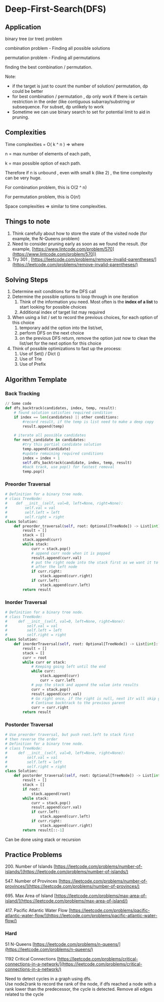 # Deep-First-Search(DFS)

## Application

binary tree (or tree) problem

combination problem - Finding all possible solutions

permutation problem - Finding all permutations

finding the best combination / permutation.

Note:

* if the target is just to count the number of solution/ permutation, dp could be better&#x20;
* for best combination / permutation , dp only work if there is certain restriction in the order (like contiguous subarray/substring  or subsequence. For subset, dp unlikely to work
* Sometime we can use binary search to set for potential limit to aid in pruning.&#x20;

## Complexities

Time complexities = O( k ^ n )  => where&#x20;

n = max number of elements of each path,&#x20;

k = max possible option of each path.&#x20;

Therefore if n is unbound , even with small k (like 2) , the time complexity can be very huge.&#x20;

For combination problem, this is O(2 ^ n)&#x20;

For permutation problem, this is O(n!)

Space complexities => similar to time complexities.&#x20;

## Things to note

1. Think carefully about how to store the state of the visited node (for example, the N-Queens problem)
2. Need to consider pruning early as soon as we found the result. (for example, [https://www.lintcode.com/problem/570](https://www.lintcode.com/problem/570))
3. Try 301 , [https://leetcode.com/problems/remove-invalid-parentheses/](https://leetcode.com/problems/remove-invalid-parentheses/)

## Solving Steps

1. Determine exit conditions for the DFS call
2. Determine the possible options to loop through in one iteration
   1. Think of the information you need. Most often is the **index of a list** to start looking for possible choices
   2. Additional index of target list may required
3. When using a list / set to record the previous choices, for each option of this choice
   1. temporary add the option into the list/set,&#x20;
   2. perform DFS on the next choice
   3. on the previous DFS return, remove the option just now to clean the list/set for the next option for this choice
4. Think of possible optimizations to fast up the process:
   1. Use of Set() / Dict ()
   2. Use of Trie&#x20;
   3. Use of Prefix

## Algorithm Template

### Back Tracking

```python
// Some code
def dfs_backtrack(candidates, index, temp, result):
	# found solution satisfies required condition
	if index == len(candidates) || other conditions:
		#record result, if the temp is list need to make a deep copy
		result.append(temp)
	
	# iterate all possible candidates
	for next_candidate in candidates:
		#try this partial candidate solution
		temp.append(candidate)
		#update remaining required conditions
		index = index + 1
		self.dfs_backtrack(candidate, index, temp, result)
		#back track, use pop() for fastest removal
		temp.pop()

```

### Preorder Traversal

```python
# Definition for a binary tree node.
# class TreeNode:
#    def __init__(self, val=0, left=None, right=None):
#        self.val = val
#        self.left = left
#        self.right = right
class Solution:
    def preorder_traversal(self, root: Optional[TreeNode]) -> List[int]:
        result = []
        stack = []
        stack.append(curr)
        while stack:
            curr = stack.pop()
            # append curr node when it is popped
            result.append(curr.val)
            # put the right node into the stack first as we want it to come out 
            # after the left node
            if curr.right:
                stack.append(curr.right)
            if curr.left:
                stack.append(curr.left)
        return result
```

### Inorder Traversal

```python
# Definition for a binary tree node.
# class TreeNode:
#     def __init__(self, val=0, left=None, right=None):
#         self.val = val
#         self.left = left
#         self.right = right
class Solution:
    def inorderTraversal(self, root: Optional[TreeNode]) -> List[int]:
        result = []
        stack = []
        curr = root
        while curr or stack:
            # Keeping going left until the end
            while curr:
                stack.append(curr)
                curr = curr.left
            # pop the stack and append the value into results
            curr = stack.pop()
            result.append(curr.val)
            # Go right once, if the right is null, next itr will skip going left and 
            # Continue backtrack to the previous parent
            curr = curr.right
        return result
```

### Postorder Traversal

```python
# Use preorder traversal, but push root.left to stack first
# then reverse the order
# Definition for a binary tree node.
# class TreeNode:
#     def __init__(self, val=0, left=None, right=None):
#         self.val = val
#         self.left = left
#         self.right = right
class Solution:
    def postorder_traversal(self, root: Optional[TreeNode]) -> List[int]:
        result = []
        stack = []
        if root:
            stack.append(root)
        while stack:
            curr = stack.pop()
            result.append(curr.val)
            if curr.left:
                stack.append(curr.left)
            if curr.right:
                stack.append(curr.right)
        return result[::-1]
```

Can be done using stack or recursion

## Practice Problems



200\. Number of Islands [https://leetcode.com/problems/number-of-islands/](https://leetcode.com/problems/number-of-islands/)

547\. Number of Provinces [https://leetcode.com/problems/number-of-provinces/](https://leetcode.com/problems/number-of-provinces/)

695\. Max Area of Island [https://leetcode.com/problems/max-area-of-island/](https://leetcode.com/problems/max-area-of-island/)

417\. Pacific Atlantic Water Flow [https://leetcode.com/problems/pacific-atlantic-water-flow/](https://leetcode.com/problems/pacific-atlantic-water-flow/)

### Hard

51 N-Queens [https://leetcode.com/problems/n-queens/](https://leetcode.com/problems/n-queens/)

1192 Critical Connections [https://leetcode.com/problems/critical-connections-in-a-network/](https://leetcode.com/problems/critical-connections-in-a-network/)

Need to detect cycles in a graph using dfs. \
Use node2rank to record the rank of the node, if dfs reached a node with a rank lower than the predecessor, the cycle is detected. Remove all edges related to the cycle
